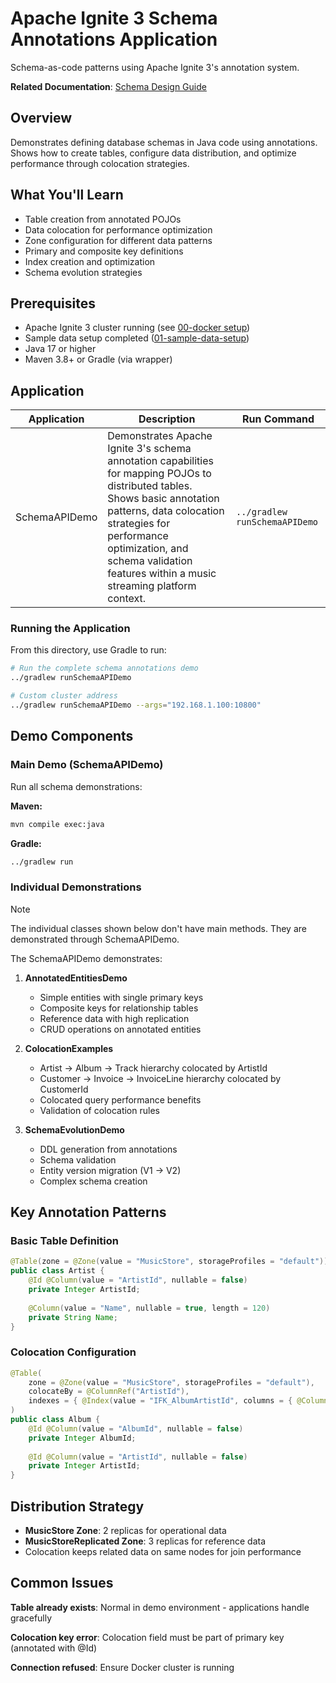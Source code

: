 # Apache Ignite 3 Schema Annotations Application

Schema-as-code patterns using Apache Ignite 3's annotation system.

**Related Documentation**: [Schema Design Guide](../../docs/02-schema-design/01-basic-annotations.md)

## Overview

Demonstrates defining database schemas in Java code using annotations. Shows how to create tables, configure data distribution, and optimize performance through colocation strategies.

## What You'll Learn

- Table creation from annotated POJOs
- Data colocation for performance optimization
- Zone configuration for different data patterns
- Primary and composite key definitions
- Index creation and optimization
- Schema evolution strategies

## Prerequisites

- Apache Ignite 3 cluster running (see [00-docker setup](../00-docker/README.md))
- Sample data setup completed ([01-sample-data-setup](../01-sample-data-setup/))
- Java 17 or higher
- Maven 3.8+ or Gradle (via wrapper)

## Application

| Application | Description | Run Command |
|-------------|-------------|-------------|
| SchemaAPIDemo | Demonstrates Apache Ignite 3's schema annotation capabilities for mapping POJOs to distributed tables. Shows basic annotation patterns, data colocation strategies for performance optimization, and schema validation features within a music streaming platform context. | `../gradlew runSchemaAPIDemo` |

### Running the Application

From this directory, use Gradle to run:

```bash
# Run the complete schema annotations demo
../gradlew runSchemaAPIDemo

# Custom cluster address
../gradlew runSchemaAPIDemo --args="192.168.1.100:10800"
```

## Demo Components

### Main Demo (SchemaAPIDemo)

Run all schema demonstrations:

**Maven:**
```bash
mvn compile exec:java
```

**Gradle:**
```bash
../gradlew run
```

### Individual Demonstrations

> [!NOTE]
> The individual classes shown below don't have main methods. They are demonstrated through SchemaAPIDemo.

The SchemaAPIDemo demonstrates:

1. **AnnotatedEntitiesDemo**
   - Simple entities with single primary keys
   - Composite keys for relationship tables
   - Reference data with high replication
   - CRUD operations on annotated entities

2. **ColocationExamples**
   - Artist → Album → Track hierarchy colocated by ArtistId
   - Customer → Invoice → InvoiceLine hierarchy colocated by CustomerId
   - Colocated query performance benefits
   - Validation of colocation rules

3. **SchemaEvolutionDemo**
   - DDL generation from annotations
   - Schema validation
   - Entity version migration (V1 → V2)
   - Complex schema creation

## Key Annotation Patterns

### Basic Table Definition

```java
@Table(zone = @Zone(value = "MusicStore", storageProfiles = "default"))
public class Artist {
    @Id @Column(value = "ArtistId", nullable = false)
    private Integer ArtistId;
    
    @Column(value = "Name", nullable = true, length = 120)
    private String Name;
}
```

### Colocation Configuration

```java
@Table(
    zone = @Zone(value = "MusicStore", storageProfiles = "default"),
    colocateBy = @ColumnRef("ArtistId"),
    indexes = { @Index(value = "IFK_AlbumArtistId", columns = { @ColumnRef("ArtistId") }) }
)
public class Album {
    @Id @Column(value = "AlbumId", nullable = false)
    private Integer AlbumId;
    
    @Id @Column(value = "ArtistId", nullable = false)
    private Integer ArtistId;
}
```

## Distribution Strategy

- **MusicStore Zone**: 2 replicas for operational data
- **MusicStoreReplicated Zone**: 3 replicas for reference data
- Colocation keeps related data on same nodes for join performance


## Common Issues

**Table already exists**: Normal in demo environment - applications handle gracefully

**Colocation key error**: Colocation field must be part of primary key (annotated with @Id)

**Connection refused**: Ensure Docker cluster is running

